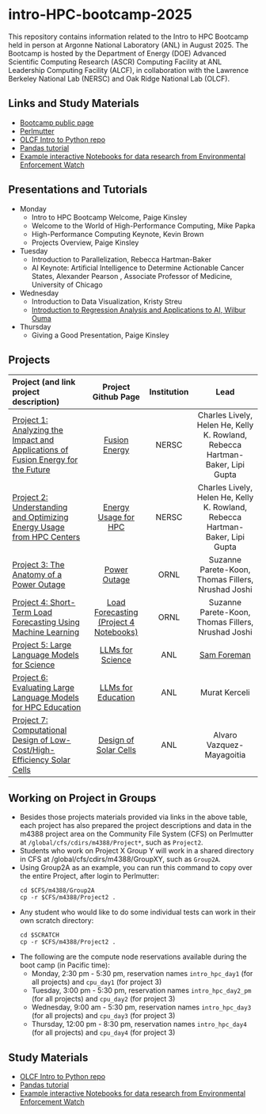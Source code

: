 # intro-HPC-bootcamp-2025
This repository contains information related to the Intro to HPC Bootcamp held in person at Argonne National Laboratory (ANL) in August 2025. The Bootcamp is hosted by the Department of Energy (DOE) Advanced Scientific Computing Research (ASCR) Computing Facility at ANL Leadership Computing Facility (ALCF), in collaboration with the Lawrence Berkeley National Lab (NERSC) and Oak Ridge National Lab (OLCF).

## Links and Study Materials

* [Bootcamp public page](https://intro-hpc-bootcamp.alcf.anl.gov/)
* [Perlmutter](https://docs.nersc.gov/systems/perlmutter/architecture/)
* [OLCF Intro to Python repo](https://github.com/olcf/foundational_hpc_skills/tree/master/intro_to_python)
* [Pandas tutorial](https://www.activestate.com/resources/quick-reads/what-is-pandas-in-python-everything-you-need-to-know/)
* [Example interactive Notebooks for data research from Environmental Enforcement Watch](https://www.environmentalenforcementwatch.org/data/notebooks)

## Presentations and Tutorials
* Monday
  * Intro to HPC Bootcamp Welcome, Paige Kinsley
  * Welcome to the World of High-Performance Computing, Mike Papka
  * High-Performance Computing Keynote, Kevin Brown
  * Projects Overview, Paige Kinsley
* Tuesday
  * Introduction to Parallelization, Rebecca Hartman-Baker
  * AI Keynote: Artificial Intelligence to Determine Actionable Cancer States, Alexander Pearson , Associate Professor of Medicine, University of Chicago
* Wednesday
  * Introduction to Data Visualization, Kristy Streu
  * [Introduction to Regression Analysis and Applications to AI, Wilbur Ouma](https://github.com/Wilber/hpcbootcamp_regression_AI)
* Thursday
  * Giving a Good Presentation, Paige Kinsley
 
## Projects
| **Project (and link project description)**                                                                                                                                                                                                                                    | Project Github Page                                                                              | Institution              | **Lead**                                      |
|:----------------------------------------------------------------------------------------------------------------------------------------------------------------------------------------------------------------------------------------------------------------------------- |:-----------------------------------------------------------------------------------------:|:------------------------:|:---------------------------------------------:|
| [Project 1: Analyzing the Impact and Applications of Fusion Energy for the Future](https://intro-hpc-bootcamp.alcf.anl.gov/project-1-analyzing-impact-and-applications-fusion-energy-future)                                                                                                                                           | [Fusion Energy](https://github.com/Wilber/intro-HPC-2025/tree/main/Project1)                                                                                      | NERSC                      | Charles Lively, Helen He, Kelly K. Rowland, Rebecca Hartman-Baker, Lipi Gupta                                  |
| [Project 2: Understanding and Optimizing Energy Usage from HPC Centers](https://intro-hpc-bootcamp.alcf.anl.gov/project-2-understanding-and-optimizing-energy-usage-hpc-centers)                                                                                                                                                                   | [Energy Usage for HPC](https://github.com/Wilber/intro-HPC-2025/tree/main/Project2)                           | NERSC                      | Charles Lively, Helen He, Kelly K. Rowland, Rebecca Hartman-Baker, Lipi Gupta          |
| [Project 3: The Anatomy of a Power Outage](https://github.com/suzannepk/anatomy_of_a_power_outage)                                   | [Power Outage](https://github.com/suzannepk/anatomy_of_a_power_outage)                                                                                      | ORNL                      | Suzanne Parete-Koon, Thomas Fillers, Nrushad Joshi                     |
| [Project 4: Short-Term Load Forecasting Using Machine Learning](https://github.com/Joshina-ORNL/BuildingsBenchTutorial)                                                             |  [Load Forecasting](https://github.com/Joshina-ORNL/BuildingsBenchTutorial) [(Project 4 Notebooks)]([https://github.com/NERSC/intro-HPC-bootcamp-2023/tree/main/Project4](https://github.com/Joshina-ORNL/BuildingsBenchTutorial))                                                                                                                                                       | ORNL                    |  Suzanne Parete-Koon, Thomas Fillers, Nrushad Joshi                                   |
| [Project 5: Large Language Models for Science](https://intro-hpc-bootcamp.alcf.anl.gov/project-5-large-language-models-science)   | [LLMs for Science](https://github.com/Wilber/intro-HPC-2025/tree/main/Project5)                                                                                       | ANL                    | [Sam Foreman](https://samforeman.me)                                |
| [Project 6: Evaluating Large Language Models for HPC Education](https://intro-hpc-bootcamp.alcf.anl.gov/evaluating-large-language-models-hpc-education)                                                                             | [LLMs for Education](https://github.com/Wilber/intro-HPC-2025/tree/main/Project6)  | ANL                     | Murat Kerceli                                |
| [Project 7: Computational Design of Low-Cost/High-Efficiency Solar Cells](https://intro-hpc-bootcamp.alcf.anl.gov/solar-power-affordable-housing-through-computational-design-low-costhigh-efficiency-solar-cell)                                                                                                                                                       | [Design of Solar Cells](https://github.com/alvarovm/solarcelldata)                      | ANL                     | Alvaro Vazquez-Mayagoitia                           |

## Working on Project in Groups

* Besides those projects materials provided via links in the above table, each project has also prepared the project descriptions and data in the m4388 project area on the Community File System (CFS) on Perlmutter at `/global/cfs/cdirs/m4388/Project*`, such as `Project2`.
* Students who work on Project X Group Y will work in a shared directory in CFS at /global/cfs/cdirs/m4388/GroupXY, such as `Group2A`.
* Using Group2A as an example, you can run this command to copy over the entire Project, after login to Perlmutter:
  ```
  cd $CFS/m4388/Group2A
  cp -r $CFS/m4388/Project2 .
  ```
* Any student who would like to do some individual tests can work in their own scratch directory:
  ```
  cd $SCRATCH
  cp -r $CFS/m4388/Project2 .
  ```
* The following are the compute node reservations available during the boot camp (in Pacific time):
  * Monday, 2:30 pm - 5:30 pm, reservation names `intro_hpc_day1` (for all projects) and `cpu_day1` (for project 3)
  * Tuesday, 3:00 pm - 5:30 pm, reservation names `intro_hpc_day2_pm` (for all projects) and `cpu_day2` (for project 3)
  * Wednesday, 9:00 am - 5:30 pm, reservation names `intro_hpc_day3` (for all projects) and `cpu_day3` (for project 3)
  * Thursday, 12:00 pm - 8:30 pm, reservation names `intro_hpc_day4` (for all projects) and `cpu_day4` (for project 3)

## Study Materials

* [OLCF Intro to Python repo](https://github.com/olcf/foundational_hpc_skills/tree/master/intro_to_python)
* [Pandas tutorial](https://www.activestate.com/resources/quick-reads/what-is-pandas-in-python-everything-you-need-to-know/)
* [Example interactive Notebooks for data research from Environmental Enforcement Watch](https://www.environmentalenforcementwatch.org/data/notebooks)
